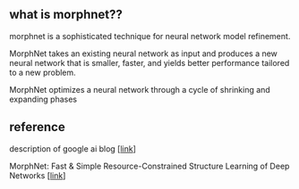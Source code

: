 ## what is morphnet??

morphnet is a sophisticated technique for neural network model refinement.  

MorphNet takes an existing neural network as input and produces a new neural network that is smaller, faster, and yields better performance tailored to a new problem.  

MorphNet optimizes a neural network through a cycle of shrinking and expanding phases




## reference
description of google ai blog [[link](https://ai.googleblog.com/2019/04/morphnet-towards-faster-and-smaller.html)]

MorphNet: Fast & Simple Resource-Constrained Structure Learning of Deep Networks [[link](https://arxiv.org/pdf/1711.06798.pdf)]
